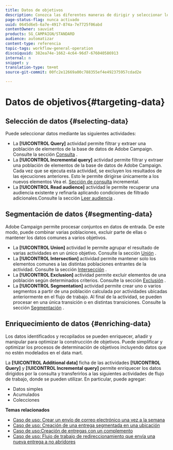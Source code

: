 ```yaml
---
title: Datos de objetivos
description: Conozca las diferentes maneras de dirigir y seleccionar los datos que necesita.
page-status-flag: nunca activado
uuid: 0645d6e5-6a7e-4917-874a-7e7725f06abd
contentOwner: sauviat
products: SG_CAMPAIGN/STANDARD
audience: automatizar
content-type: referencia
topic-tags: workflow-general-operation
discoiquuid: 382ea74e-1662-4c64-96d7-676040586913
internal: n
snippet: y
translation-type: tm+mt
source-git-commit: 00fc2e12669a00c788355ef4e492375957cdad2e

---
```



# Datos de objetivos{#targeting-data}

## Selección de datos {#selecting-data}

Puede seleccionar datos mediante las siguientes actividades:

* La **[!UICONTROL Query]** actividad permite filtrar y extraer una población de elementos de la base de datos de Adobe Campaign. Consulte la sección [Consulta](../../automating/using/query.md) .
* La **[!UICONTROL Incremental query]** actividad permite filtrar y extraer una población de elementos de la base de datos de Adobe Campaign. Cada vez que se ejecuta esta actividad, se excluyen los resultados de las ejecuciones anteriores. Esto le permite dirigirse únicamente a los nuevos elementos Vea el. [Sección de consulta](../../automating/using/incremental-query.md) incremental.
* La **[!UICONTROL Read audience]** actividad le permite recuperar una audiencia existente y refinarla aplicando condiciones de filtrado adicionales.Consulte la sección [Leer audiencia](../../automating/using/read-audience.md) .

## Segmentación de datos {#segmenting-data}

Adobe Campaign permite procesar conjuntos en datos de entrada. De este modo, puede combinar varias poblaciones, excluir parte de ellas o mantener los datos comunes a varios objetivos.

* La **[!UICONTROL Union]** actividad le permite agrupar el resultado de varias actividades en un único objetivo. Consulte la sección [Unión](../../automating/using/union.md) .
* La **[!UICONTROL Intersection]** actividad permite mantener solo los elementos comunes a las distintas poblaciones entrantes de la actividad. Consulte la sección [Intersección](../../automating/using/intersection.md) .
* La **[!UICONTROL Exclusion]** actividad permite excluir elementos de una población según determinados criterios. Consulte la sección [Exclusión](../../automating/using/exclusion.md) .
* La **[!UICONTROL Segmentation]** actividad permite crear uno o varios segmentos a partir de una población calculada por actividades ubicadas anteriormente en el flujo de trabajo. Al final de la actividad, se pueden procesar en una única transición o en distintas transiciones. Consulte la sección [Segmentación](../../automating/using/segmentation.md) .

## Enriquecimiento de datos {#enriching-data}

Los datos identificados y recopilados se pueden enriquecer, añadir y manipular para optimizar la construcción de objetivos. Puede simplificar y optimizar los procesos de determinación de objetivos incluyendo datos que no estén modelados en el data mart.

La **[!UICONTROL Additional data]** ficha de las actividades **[!UICONTROL Query]** y **[!UICONTROL Incremental query]** permite enriquecer los datos dirigidos por la consulta y transferirlos a las siguientes actividades de flujo de trabajo, donde se pueden utilizar. En particular, puede agregar:

* Datos simples
* Acumulados
* Colecciones

**Temas relacionados**

* [Caso de uso: Crear un envío de correo electrónico una vez a la semana](../../automating/using/workflow-weekly-offer.md)
* [Caso de uso: Creación de una entrega segmentada en una ubicación](../../automating/using/workflow-segmentation-location.md)
* [Caso de uso:Creación de entregas con un complemento](../../automating/using/workflow-created-query-with-complement.md)
* [Caso de uso: Flujo de trabajo de redireccionamiento que envía una nueva entrega a no abridores](../../automating/using/workflow-cross-channel-retargeting.md)
